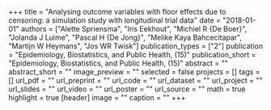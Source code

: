 +++
title = "Analysing outcome variables with floor effects due to censoring: a simulation study with longitudinal trial data"
date = "2018-01-01"
authors = ["Alette Spriensma", "Iris Eekhout", "Michiel R {De Boer}", "Jolanda J Luime", "Pascal H {De Jong}", "Melike Kaya Bahcecitapar", "Martijn W Heymans", "Jos WR Twisk"]
publication_types = ["2"]
publication = "Epidemiology, Biostatistics, and Public Health, (15)"
publication_short = "Epidemiology, Biostatistics, and Public Health, (15)"
abstract = ""
abstract_short = ""
image_preview = ""
selected = false
projects = []
tags = []
url_pdf = ""
url_preprint = ""
url_code = ""
url_dataset = ""
url_project = ""
url_slides = ""
url_video = ""
url_poster = ""
url_source = ""
math = true
highlight = true
[header]
image = ""
caption = ""
+++
